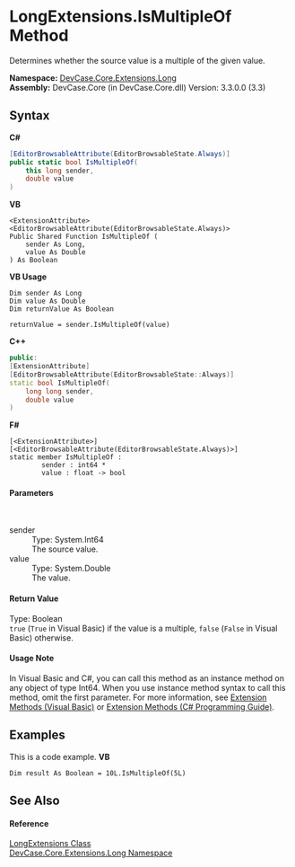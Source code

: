 # LongExtensions.IsMultipleOf Method 
 

Determines whether the source value is a multiple of the given value.

**Namespace:**&nbsp;<a href="N_DevCase_Core_Extensions_Long">DevCase.Core.Extensions.Long</a><br />**Assembly:**&nbsp;DevCase.Core (in DevCase.Core.dll) Version: 3.3.0.0 (3.3)

## Syntax

**C#**<br />
``` C#
[EditorBrowsableAttribute(EditorBrowsableState.Always)]
public static bool IsMultipleOf(
	this long sender,
	double value
)
```

**VB**<br />
``` VB
<ExtensionAttribute>
<EditorBrowsableAttribute(EditorBrowsableState.Always)>
Public Shared Function IsMultipleOf ( 
	sender As Long,
	value As Double
) As Boolean
```

**VB Usage**<br />
``` VB Usage
Dim sender As Long
Dim value As Double
Dim returnValue As Boolean

returnValue = sender.IsMultipleOf(value)
```

**C++**<br />
``` C++
public:
[ExtensionAttribute]
[EditorBrowsableAttribute(EditorBrowsableState::Always)]
static bool IsMultipleOf(
	long long sender, 
	double value
)
```

**F#**<br />
``` F#
[<ExtensionAttribute>]
[<EditorBrowsableAttribute(EditorBrowsableState.Always)>]
static member IsMultipleOf : 
        sender : int64 * 
        value : float -> bool 

```


#### Parameters
&nbsp;<dl><dt>sender</dt><dd>Type: System.Int64<br />The source value.</dd><dt>value</dt><dd>Type: System.Double<br />The value.</dd></dl>

#### Return Value
Type: Boolean<br />`true` (`True` in Visual Basic) if the value is a multiple, `false` (`False` in Visual Basic) otherwise.

#### Usage Note
In Visual Basic and C#, you can call this method as an instance method on any object of type Int64. When you use instance method syntax to call this method, omit the first parameter. For more information, see <a href="https://docs.microsoft.com/dotnet/visual-basic/programming-guide/language-features/procedures/extension-methods">Extension Methods (Visual Basic)</a> or <a href="https://docs.microsoft.com/dotnet/csharp/programming-guide/classes-and-structs/extension-methods">Extension Methods (C# Programming Guide)</a>.

## Examples
This is a code example. 
**VB**<br />
``` VB
Dim result As Boolean = 10L.IsMultipleOf(5L)
```


## See Also


#### Reference
<a href="T_DevCase_Core_Extensions_Long_LongExtensions">LongExtensions Class</a><br /><a href="N_DevCase_Core_Extensions_Long">DevCase.Core.Extensions.Long Namespace</a><br />